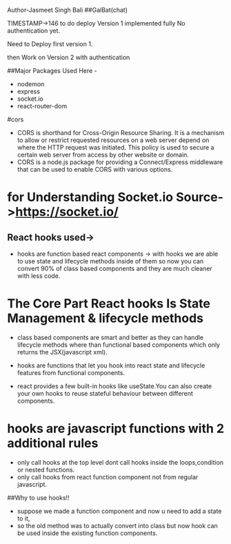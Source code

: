 Author-Jasmeet Singh Bali
##GalBat(chat)

TIMESTAMP->146 to do deploy
Version 1 implemented fully No authentication yet.

Need to Deploy first version 1.

then Work on Version 2 with authentication


##Major Packages Used Here -

* nodemon
* express
* socket.io
* react-router-dom

#cors
* CORS is shorthand for Cross-Origin Resource Sharing. It is a mechanism to allow or restrict requested resources on a web server depend on where the HTTP request was initiated. This policy is used to secure a certain web server from access by other website or domain.
* CORS is a node.js package for providing a Connect/Express middleware that can be used to enable CORS with various options.

# for Understanding Socket.io Source->https://socket.io/

## React hooks used->
* hooks are function based react components -> with hooks we are able to use state and lifecycle methods inside of them so now you can convert 90% of class based components and they are much cleaner with less code.

# The Core Part React hooks Is State Management & lifecycle methods

* class based components are smart and better as they can handle lifecycle methods where  than functional based components which only returns the JSX(javascript xml).

* hooks are functions that let you hook into react state and lifecycle features
from functional components.

* react provides a few built-in hooks like useState.You can also create your own
hooks to reuse stateful behaviour between different components.

# hooks are javascript functions with 2 additional rules

* only call hooks at the top level dont call hooks inside the loops,condition
or nested functions.
* only call hooks from react function component not from regular javascript.


##Why to use hooks!!
* suppose we made a function component and now u need to add a state to it,
* so the old method was to actually convert into class but now hook can be used inside the existing function components.
